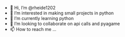 - 👋 Hi, I’m @rheide1202
- 👀 I’m interested in making small projects in python
- 🌱 I’m currently learning python
- 💞️ I’m looking to collaborate on api calls and pyagame
- 📫 How to reach me ...

<!---
rheide1202/rheide1202 is a ✨ special ✨ repository because its `README.md` (this file) appears on your GitHub profile.
You can click the Preview link to take a look at your changes.
--->
